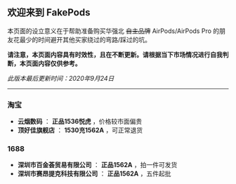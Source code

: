 ## 欢迎来到 FakePods

本页面的设立意义在于帮助准备购买华强北 ~~自主品牌~~ AirPods/AirPods Pro 的朋友花最少的时间避开其他买家绕过的弯路/踩过的坑。

**请注意，本页面内容具有时效性，且在不断更新。请根据当下市场情况进行自我判断，本页面内容仅供参考。**

_此版本最后更新时间：2020年9月24日_

----

### 淘宝

- **云烟数码** ： **正品1536悦虎** ，价格较市面偏贵
- **顶好佳旗舰店** ： **1530充1562A** ，可正常退货


### 1688

- **深圳市百金荟贸易有限公司** ： **正品1562A** ，拍一件可发货
- **深圳市赛昂提克科技有限公司** ： **正品1562A** ，五件起批
